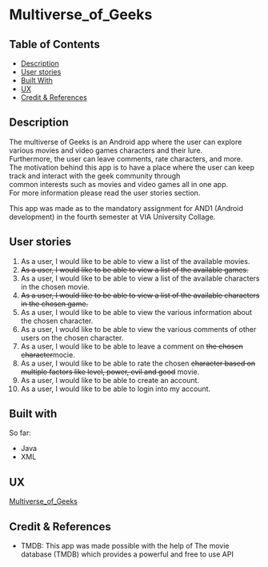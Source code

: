 # Multiverse_of_Geeks


## Table of Contents

- [Description](#description)
- [User stories](#user_stories)
- [Built With](#built_with)
- [UX](#ux) 
- [Credit & References](#credit)

<a name="description"/>

## Description
The multiverse of Geeks is an Android app where the user can explore various movies and video games characters and their lure.<br/> 
Furthermore, the user can leave comments, rate characters, and more.<br/>
The motivation behind this app is to have a place where the user can keep track and interact with the geek community through<br/>
common interests such as movies and video games all in one app.<br/>
For more information please read the user stories section.<br/>

This app was made as to the mandatory assignment for AND1 (Android development) in the fourth semester at VIA University Collage.<br/>


<a name="user_stories"/>


## User stories
1. As a user, I would like to be able to view a list of the available movies.
2. ~~As a user, I would like to be able to view a list of the available games.~~
3. As a user, I would like to be able to view a list of the available characters in the chosen movie.
4. ~~As a user, I would like to be able to view a list of the available characters in the chosen game.~~
5. As a user, I would like to be able to view the various information about the chosen character.
6. As a user, I would like to be able to view the various comments of other users on the chosen character.
7. As a user, I would like to be able to leave a comment on ~~the chosen character~~mocie.
8. As a user, I would like to be able to rate the chosen ~~character based on multiple factors like level, power, evil and good~~ movie.
9. As a user, I would like to be able to create an account.
10. As a user, I would like to be able to login into my account.

<a name="built_with"/>

## Built with
So far:
- Java
- XML

<a name="ux"/>

## UX 
[Multiverse_of_Geeks](https://whimsical.com/multiverse-of-geeks-app-8JWu8o1x6uw9z76cm3V7bY)

<a name="credit"/>

## Credit & References
- TMDB: This app was made possible with the help of The movie database (TMDB) which provides a powerful and free to use API
